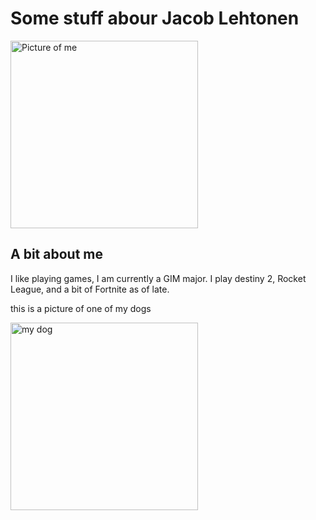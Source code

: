 <html lang="en">
<head>
    <meta charset="UTF-8">
    <meta name="viewport" content="width=device-width, initial-scale=1.0">
    <h1>Some stuff abour Jacob Lehtonen</h1>
</head>
<img scr="https://cdn.discordapp.com/attachments/782747561374908469/1338633971726286973/IMG_5154.jpg?ex=67abcb89&is=67aa7a09&hm=7b12b0357bec7a3983edc15e63ef4a17e8210c85829e13f9fc785cd32115b748&" alt="Picture of me" width="300">

<h2>A bit about me</h2>

<p>I like playing games, I am currently a GIM major. I play destiny 2, Rocket League, and a bit of Fortnite as of late.</p>

<p>this is a picture of one of my dogs</p>    
<img src="https://cdn.discordapp.com/attachments/1251709823997837383/1338324082994839652/IMG_0963.jpg?ex=67ab53ae&is=67aa022e&hm=f83ce6829d58538469e88f89d1013a062fb492e709d67814595167aa635ccdd4&" alt="my dog" width="300">

</body>
</html>
